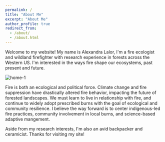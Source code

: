 ```yaml
---
permalink: /
title: "About Me"
excerpt: "About Me"
author_profile: true
redirect_from: 
  - /about/
  - /about.html
---
```


Welcome to my website! My name is Alexandra Lalor, I'm a fire ecologist and wildland firefighter with research experience in forests across the Western US. I'm interested in the ways fire shape our ecosystems, past present and future.

![home-1](http://alexandralalor.github.io/images/Lalor_home-1.JPG)

Fire is both an ecological and political force. Climate change and fire suppression have drastically altered fire behavior, impacting the future of forested landscapes. We must learn to live in relationship with fire, and continue to widely adopt prescribed burns with the goal of ecological and community resilience. I believe the way forward is to center indigenous-led fire practices, community involvement in local burns, and science-based adaptive mangement.

Aside from my research interests, I'm also an avid backpacker and ceramicist. Thanks for visiting my site!
